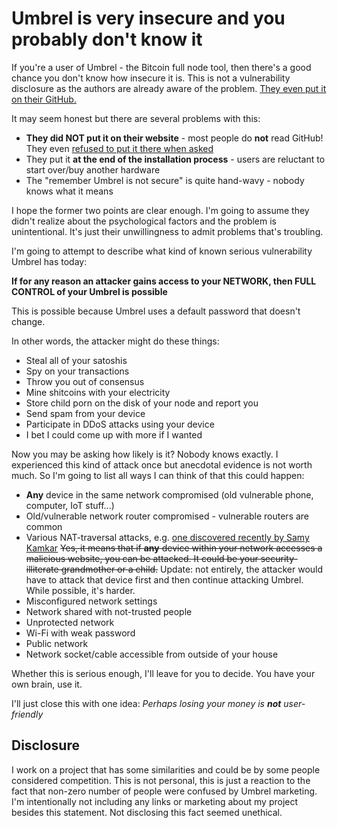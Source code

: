 # Umbrel is very insecure and you probably don't know it

If you're a user of Umbrel - the Bitcoin full node tool,
then there's a good chance you don't know how insecure it is.
This is not a vulnerability disclosure as the authors are already aware of the problem.
[They even put it on their GitHub.](https://github.com/getumbrel/umbrel/blob/master/SECURITY.md)

It may seem honest but there are several problems with this:

* **They did NOT put it on their website** - most people do **not** read GitHub!
  They even [refused to put it there when asked](https://github.com/getumbrel/umbrel/issues/381)
* They put it **at the end of the installation process** - users are reluctant to start over/buy another hardware
* The "remember Umbrel is not secure" is quite hand-wavy - nobody knows what it means

I hope the former two points are clear enough.
I'm going to assume they didn't realize about the psychological factors and the problem is unintentional.
It's just their unwillingness to admit problems that's troubling.

I'm going to attempt to describe what kind of known serious vulnerability Umbrel has today:

**If for any reason an attacker gains access to your NETWORK, then FULL CONTROL of your Umbrel is possible**

This is possible because Umbrel uses a default password that doesn't change.

In other words, the attacker might do these things:

* Steal all of your satoshis
* Spy on your transactions
* Throw you out of consensus
* Mine shitcoins with your electricity
* Store child porn on the disk of your node and report you
* Send spam from your device
* Participate in DDoS attacks using your device
* I bet I could come up with more if I wanted

Now you may be asking how likely is it?
Nobody knows exactly.
I experienced this kind of attack once but anecdotal evidence is not worth much.
So I'm going to list all ways I can think of that this could happen:

* **Any** device in the same network compromised (old vulnerable phone, computer, IoT stuff...)
* Old/vulnerable network router compromised - vulnerable routers are common
* Various NAT-traversal attacks, e.g. [one discovered recently by Samy Kamkar](https://samy.pl/slipstream/)
  ~~Yes, it means that if **any** device within your network accesses a malicious website, you can be attacked.
  It could be your security-illiterate grandmother or a child.~~
  Update: not entirely, the attacker would have to attack that device first and then continue attacking Umbrel.
  While possible, it's harder.
* Misconfigured network settings
* Network shared with not-trusted people
* Unprotected network
* Wi-Fi with weak password
* Public network
* Network socket/cable accessible from outside of your house

Whether this is serious enough, I'll leave for you to decide.
You have your own brain, use it.

I'll just close this with one idea: *Perhaps losing your money is **not** user-friendly*

## Disclosure

I work on a project that has some similarities and could be by some people considered competition.
This is not personal, this is just a reaction to the fact that non-zero number of people were confused by Umbrel marketing.
I'm intentionally not including any links or marketing about my project besides this statement.
Not disclosing this fact seemed unethical.
